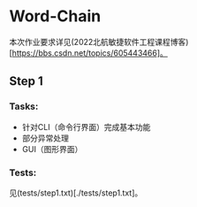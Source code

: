 # Word-Chain
本次作业要求详见(2022北航敏捷软件工程课程博客)[https://bbs.csdn.net/topics/605443466]。

## Step 1

### Tasks:

* 针对CLI（命令行界面）完成基本功能
* 部分异常处理
* GUI（图形界面）

### Tests:

见(tests/step1.txt)[./tests/step1.txt]。
